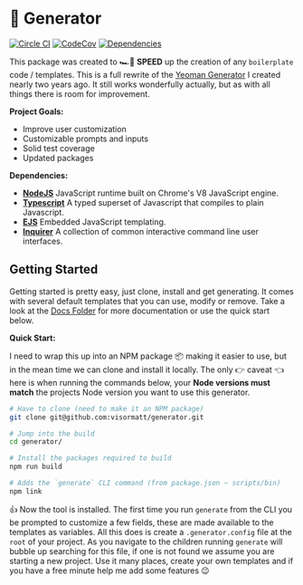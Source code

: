 # 🤖 Generator

[![Circle CI][image-circle-ci]][link-circle-ci]
[![CodeCov][image-codecov]][link-codecov]
[![Dependencies][image-dependencies]][link-dependencies]

This package was created to 🏎️💨 **SPEED** up the creation of any `boilerplate` code / templates. This is a full rewrite of the [Yeoman Generator][link-react-up] I created nearly two years ago. It still works wonderfully actually, but as with all things there is room for improvement.

**Project Goals:**

- Improve user customization
- Customizable prompts and inputs
- Solid test coverage
- Updated packages

**Dependencies:**

- **[NodeJS][link-nodejs]** JavaScript runtime built on Chrome's V8 JavaScript engine.
- **[Typescript][link-typescript]**
  A typed superset of Javascript that compiles to plain Javascript.
- **[EJS][link-ejs]** Embedded JavaScript templating.
- **[Inquirer][link-inquirer]** A collection of common interactive command line user interfaces.

## Getting Started

Getting started is pretty easy, just clone, install and get generating. It comes with several default templates that you can use, modify or remove. Take a look at the [Docs Folder](./docs) for more documentation or use the quick start below.

**Quick Start:**

I need to wrap this up into an NPM package 📦 making it easier to use, but in the mean time we can clone and install it locally. The only 👉 caveat 👈 here is when running the commands below, your **Node versions must match** the projects Node version you want to use this generator.

```bash
# Have to clone (need to make it an NPM package)
git clone git@github.com:visormatt/generator.git

# Jump into the build
cd generator/

# Install the packages required to build
npm run build

# Adds the `generate` CLI command (from package.json ~ scripts/bin)
npm link
```

👍 Now the tool is installed. The first time you run `generate` from the CLI you be prompted to customize a few fields, these are made available to the templates as variables. All this does is create a `.generator.config` file at the `root` of your project. As you navigate to the children running `generate` will bubble up searching for this file, if one is not found we assume you are starting a new project. Use it many places, create your own templates and if you have a free minute help me add some features 😉

<!-- Links: -->

[link-circle-ci]: https://circleci.com/gh/visormatt/generator/tree/master 'Circle CI'
[link-codecov]: https://codecov.io/gh/visormatt/generator 'Codecov'
[link-dependencies]: https://david-dm.org/visormatt/generator 'Dependencies'
[link-ejs]: https://ejs.co/ 'ejs'
[link-inquirer]: https://github.com/SBoudrias/Inquirer.js 'Inquirer'
[link-nodejs]: https://nodejs.org/en/ 'nodejs'
[link-react-up]: https://github.com/visormatt/generator-react-up 'React Up'
[link-typescript]: https://www.typescriptlang.org/ 'typescript'

<!-- Images: -->

[image-circle-ci]: https://circleci.com/gh/visormatt/generator/tree/master.svg?style=svg 'Circle CI'
[image-codecov]: https://codecov.io/gh/visormatt/generator/branch/master/graph/badge.svg 'Codecov'
[image-dependencies]: https://david-dm.org/visormatt/generator.svg 'Dependencies'
